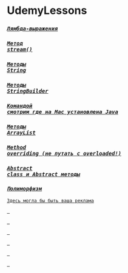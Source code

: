 # UdemyLessons
### _*<code>[Лямбда-выражения](https://github.com/Kulik129/UdemyLessons/commit/2c793cfb98f1bf851710c53a8a65b51688443bdc?short_path=88beb20#diff-88beb20d9dd8c1293bdd0fc7435a2c94ea45d816b3ffc5158877626738569a15) </code>*_

### _*<code>[Метод stream()](https://github.com/Kulik129/UdemyLessons/commit/91c1b4bdaff7382190c762d669e0a3261ed7ff1d?short_path=3188ec9#diff-3188ec9dafad4f188085efd99013d7181b1b834e4a13c7f6fa2bfdb2fd100c98)</code>*_

### _*<code>[Методы String](https://github.com/Kulik129/UdemyLessons/blob/master/src/main/java/org/example/core/lesson16/methodsString.md)</code>*_

### _*<code>[Методы StringBuilder](https://github.com/Kulik129/UdemyLessons/blob/master/src/main/java/org/example/core/lesson17/methodsStringBuilder.md)</code>*_

### _*<code>[Командой смотрим где на Mac установлена Java](https://github.com/Kulik129/UdemyLessons/blob/master/src/main/java/org/example/core/lesson20/comandLine.md)</code>*_

### _*<code>[Методы ArrayList](https://github.com/Kulik129/UdemyLessons/blob/master/src/main/java/org/example/core/lesson21/methodsArrayList.md)</code>*_

### _*<code>[Method overriding (не путать с overloaded!)](https://github.com/Kulik129/UdemyLessons/blob/master/src/main/java/org/example/core/lesson23/notes.md)</code>*_

### _*<code>[Abstract class и Abstract методы](https://github.com/Kulik129/UdemyLessons/blob/master/src/main/java/org/example/core/lesson24/numbs.md)</code>*_

### _*<code>[Полиморфизм](https://github.com/Kulik129/UdemyLessons/blob/master/src/main/java/org/example/core/lesson25/polimorfizm.md)</code>*_

<code>[Здесь могла бы быть ваша реклама]()</code>

<code>[            ]()</code>

<code>[           ]()</code>

<code>[          ]()</code>

<code>[         ]()</code>

<code>[        ]()</code>

<code>[       ]()</code>
